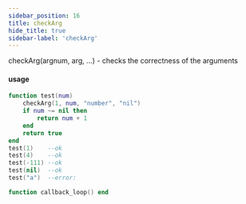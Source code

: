```yaml
---
sidebar_position: 16
title: checkArg
hide_title: true
sidebar-label: 'checkArg'
---
```


checkArg(argnum, arg, ...) - checks the correctness of the arguments

#### usage
```lua
function test(num)
    checkArg(1, num, "number", "nil")
    if num ~= nil then
        return num + 1
    end
    return true
end
test(1)    --ok
test(4)    --ok
test(-111) --ok
test(nil)  --ok
test("a")  --error: 

function callback_loop() end
```